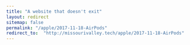 ```yaml
---
title: "A website that doesn't exit"
layout: redirect
sitemap: false
permalink: "/apple/2017-11-18-AirPods"
redirect_to:  "http://missourivalley.tech/apple/2017-11-18-AirPods"
---
```

